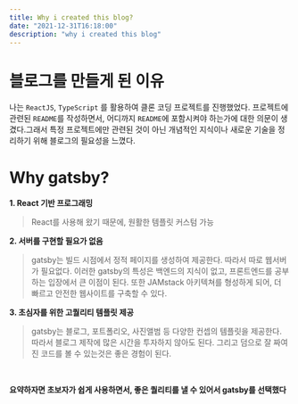 ```yaml
---
title: Why i created this blog?
date: "2021-12-31T16:18:00"
description: "why i created this blog"
---
```


# 블로그를 만들게 된 이유

나는 `ReactJS`, `TypeScript` 를 활용하여 클론 코딩 프로젝트를 진행했었다. 프로젝트에 관련된 `README`를 작성하면서, 어디까지 `README`에 포함시켜야 하는가에 대한 의문이 생겼다.그래서 특정 프로젝트에만 관련된 것이 아닌 개념적인 지식이나 새로운 기술을 정리하기 위해 블로그의 필요성을 느꼈다.

# Why gatsby?
**1. React 기반 프로그래밍**
>React를 사용해 왔기 때문에, 원활한 템플릿 커스텀 가능

**2. 서버를 구현할 필요가 없음**
>gatsby는 빌드 시점에서 정적 페이지를 생성하여 제공한다. 따라서 따로 웹서버가 필요없다. 이러한 gatsby의 특성은 백엔드의 지식이 없고, 프론트엔드를 공부하는 입장에서 큰 이점이 된다. 또한 JAMstack 아키텍쳐를 형성하게 되어, 더 빠르고 안전한 웹사이트를 구축할 수 있다.

**3. 초심자를 위한 고퀄리티 템플릿 제공**
>gatsby는 블로그, 포트폴리오, 사진앨범 등 다양한 컨셉의 템플릿을 제공한다. 따라서 블로그 제작에 많은 시간을 투자하지 않아도 된다. 그리고 덤으로 잘 짜여진 코드를 볼 수 있는것은 좋은 경험이 된다.

<br>

**요약하자면 초보자가 쉽게 사용하면서, 좋은 퀄리티를 낼 수 있어서 gatsby를 선택했다**

